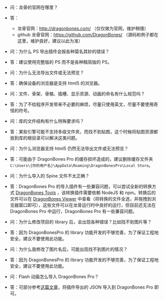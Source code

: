 * 问：龙骨的官网在哪里？
* 答：
    * 龙骨官网：http://dragonbones.com/ （仅仅做为官网，维护稍慢）
    * github 龙骨官网：https://github.com/DragonBones/ （源码和例子都在这里，维护良好，建议以此为准）

* 问：为什么 PS 导出插件会报各种莫名其妙的错误？
* 答：建议使用完整版的 PS 而不是各种精简版的 PS。

* 问：为什么无法导出文件或无法预览？
* 答：确保设备的浏览器是支持 html5 的浏览器。

* 问：文件、骨架、骨骼、插槽、显示资源、动画的命名有什么规范吗？
* 答：为了不给程序开发带来不必要的麻烦，尽量只使用英文，尽量不要使用奇怪的符号。

* 问：库的文件结构有什么特殊要求吗？
* 答：某些引擎可能不支持多级文件夹，而找不到贴图，这个时候将贴图资源都放到库的根目录可以解决这类问题。

* 问：为什么浏览器支持 html5 仍然无法导出文件或无法预览？
* 答：可能由于 DragonBones Pro 的缓存损坏造成的，建议删除缓存文件夹 `C:\Users\{你的用户名}\AppData\Roaming\DragonBonesPro\Local Store`。

* 问：为什么导入的 Spine 文件不太正确？
* 答：DragonBones Pro 的导入插件有一些兼容问题，可以尝试全新的转换方式 [DragonBones Tools](https://github.com/DragonBones/Tools) ，该转换插件需要依赖 NodeJS 和 npm。转换后的文件可以在 [DragonBones Viewer](https://dbplayer.egret-labs.org/viewer/v1/index.html) 中查看（将转换的文件全选，并拖拽到浏览器窗口即可），这些文件可以在龙骨运行时中良好的运行，但目前还无法在 DragonBones Pro 中运行，DragonBones Pro 有一些兼容问题。

* 问：为什么修改项目的 library 后，会出现各种错误？比如找不到图片等？
* 答：因为 DragonBonesPro 的 library 功能开发的不够完善，为了保证工程地安全，建议不要使用此功能。

* 问：为什么我修改了图片名后，可能出现找不到图片的情况？
* 答：因为 DragonBonesPro 的 library 功能开发的不够完善，为了保证工程地安全，建议不要使用此功能。

* 问：Flash 动画怎么导入 DragonBones Pro？
* 答：可部分参考[这篇文章](http://dragonbones.com/2015/getting_startedV20_cn.htmlhttp://dragonbones.com/2015/getting_startedV20_cn.html)，将插件导出的 JSON 导入到 DragonBones Pro 即可。